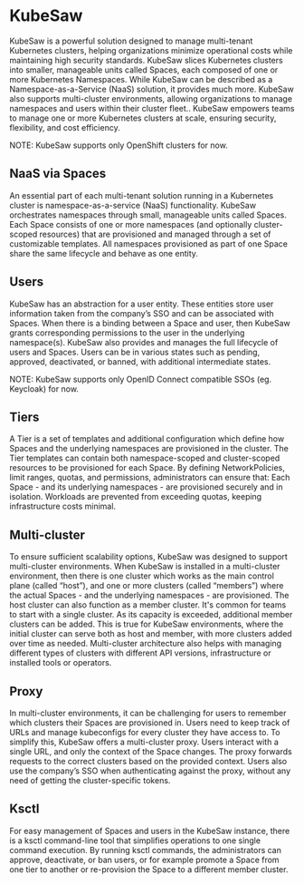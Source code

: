 # KubeSaw
KubeSaw is a powerful solution designed to manage multi-tenant Kubernetes clusters, helping organizations minimize operational costs while maintaining high security standards. KubeSaw slices Kubernetes clusters into smaller, manageable units called Spaces, each composed of one or more Kubernetes Namespaces.
While KubeSaw can be described as a Namespace-as-a-Service (NaaS) solution, it provides much more. KubeSaw also supports multi-cluster environments, allowing organizations to manage namespaces and users within their cluster fleet.. KubeSaw empowers teams to manage one or more Kubernetes clusters at scale, ensuring security, flexibility, and cost efficiency.

NOTE: KubeSaw supports only OpenShift clusters for now.

## NaaS via Spaces
An essential part of each multi-tenant solution running in a Kubernetes cluster is namespace-as-a-service (NaaS) functionality. KubeSaw orchestrates namespaces through small, manageable units called Spaces. Each Space consists of one or more namespaces (and optionally cluster-scoped resources) that are provisioned and managed through a set of customizable templates. All namespaces provisioned as part of one Space share the same lifecycle and behave as one entity.

## Users
KubeSaw has an abstraction for a user entity. These entities store user information taken from the company’s SSO and can be associated with Spaces. When there is a binding between a Space and user, then KubeSaw grants corresponding permissions to the user in the underlying namespace(s).
KubeSaw also provides and manages the full lifecycle of users and Spaces. Users can be in various states such as pending, approved, deactivated, or banned, with additional intermediate states.

NOTE: KubeSaw supports only OpenID Connect compatible SSOs (eg. Keycloak) for now.

## Tiers
A Tier is a set of templates and additional configuration which define how Spaces and the underlying namespaces are provisioned in the cluster.
The Tier templates can contain both namespace-scoped and cluster-scoped resources to be provisioned for each Space. By defining NetworkPolicies, limit ranges, quotas, and permissions, administrators can ensure that:
Each Space - and its underlying namespaces - are provisioned securely and in isolation.
Workloads are prevented from exceeding quotas, keeping infrastructure costs minimal.

## Multi-cluster
To ensure sufficient scalability options, KubeSaw was designed to support multi-cluster environments. When KubeSaw is installed in a multi-cluster environment, then there is one cluster which works as the main control plane (called “host”), and one or more clusters (called “members”) where the actual Spaces - and the underlying namespaces - are provisioned. The host cluster can also function as a member cluster.
It's common for teams to start with a single cluster. As its capacity is exceeded, additional member clusters can be added. This is true for KubeSaw environments, where the initial cluster can serve both as host and member, with more clusters added over time as needed.
Multi-cluster architecture also helps with managing different types of clusters with different API versions, infrastructure or installed tools or operators.

## Proxy
In multi-cluster environments, it can be challenging for users to remember which clusters their Spaces are provisioned in. Users need to keep track of URLs and manage kubeconfigs for every cluster they have access to. To simplify this, KubeSaw offers a multi-cluster proxy. Users interact with a single URL, and only the context of the Space changes. The proxy forwards requests to the correct clusters based on the provided context. Users also use the company’s SSO when authenticating against the proxy, without any need of getting the cluster-specific tokens.

## Ksctl
For easy management of Spaces and users in the KubeSaw instance, there is a ksctl command-line tool that simplifies operations to one single command execution. By running ksctl commands, the administrators can approve, deactivate, or ban users, or for example promote a Space from one tier to another or re-provision the Space to a different member cluster.
